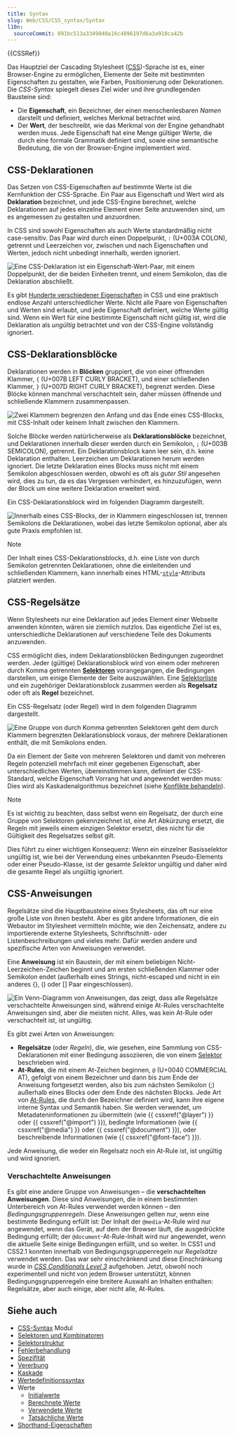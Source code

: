 ```yaml
---
title: Syntax
slug: Web/CSS/CSS_syntax/Syntax
l10n:
  sourceCommit: 891bc513a3349040a16c4896197d6a3a910ca42b
---
```


{{CSSRef}}

Das Hauptziel der Cascading Stylesheet ([CSS](/de/docs/Web/CSS))-Sprache ist es, einer Browser-Engine zu ermöglichen, Elemente der Seite mit bestimmten Eigenschaften zu gestalten, wie Farben, Positionierung oder Dekorationen. Die _CSS-Syntax_ spiegelt dieses Ziel wider und ihre grundlegenden Bausteine sind:

- Die **Eigenschaft**, ein Bezeichner, der einen menschenlesbaren _Namen_ darstellt und definiert, welches Merkmal betrachtet wird.
- Der **Wert**, der beschreibt, wie das Merkmal von der Engine gehandhabt werden muss. Jede Eigenschaft hat eine Menge gültiger Werte, die durch eine formale Grammatik definiert sind, sowie eine semantische Bedeutung, die von der Browser-Engine implementiert wird.

## CSS-Deklarationen

Das Setzen von CSS-Eigenschaften auf bestimmte Werte ist die Kernfunktion der CSS-Sprache. Ein Paar aus Eigenschaft und Wert wird als **Deklaration** bezeichnet, und jede CSS-Engine berechnet, welche Deklarationen auf jedes einzelne Element einer Seite anzuwenden sind, um es angemessen zu gestalten und anzuordnen.

In CSS sind sowohl Eigenschaften als auch Werte standardmäßig nicht case-sensitiv. Das Paar wird durch einen Doppelpunkt, `:` (U+003A COLON), getrennt und Leerzeichen vor, zwischen und nach Eigenschaften und Werten, jedoch nicht unbedingt innerhalb, werden ignoriert.

![Eine CSS-Deklaration ist ein Eigenschaft-Wert-Paar, mit einem Doppelpunkt, der die beiden Einheiten trennt, und einem Semikolon, das die Deklaration abschließt.](css_syntax_-_declaration.png)

Es gibt [Hunderte verschiedener Eigenschaften](/de/docs/Web/CSS/Reference) in CSS und eine praktisch endlose Anzahl unterschiedlicher Werte. Nicht alle Paare von Eigenschaften und Werten sind erlaubt, und jede Eigenschaft definiert, welche Werte gültig sind. Wenn ein Wert für eine bestimmte Eigenschaft nicht gültig ist, wird die Deklaration als _ungültig_ betrachtet und von der CSS-Engine vollständig ignoriert.

## CSS-Deklarationsblöcke

Deklarationen werden in **Blöcken** gruppiert, die von einer öffnenden Klammer, `{` (U+007B LEFT CURLY BRACKET), und einer schließenden Klammer, `}` (U+007D RIGHT CURLY BRACKET), begrenzt werden. Diese Blöcke können manchmal verschachtelt sein, daher müssen öffnende und schließende Klammern zusammenpassen.

![Zwei Klammern begrenzen den Anfang und das Ende eines CSS-Blocks, mit CSS-Inhalt oder keinem Inhalt zwischen den Klammern.](css_syntax_-_block.png)

Solche Blöcke werden natürlicherweise als **Deklarationsblöcke** bezeichnet, und Deklarationen innerhalb dieser werden durch ein Semikolon, `;` (U+003B SEMICOLON), getrennt. Ein Deklarationsblock kann leer sein, d.h. keine Deklaration enthalten. Leerzeichen um Deklarationen herum werden ignoriert. Die letzte Deklaration eines Blocks muss nicht mit einem Semikolon abgeschlossen werden, obwohl es oft als _guter Stil_ angesehen wird, dies zu tun, da es das Vergessen verhindert, es hinzuzufügen, wenn der Block um eine weitere Deklaration erweitert wird.

Ein CSS-Deklarationsblock wird im folgenden Diagramm dargestellt.

![Innerhalb eines CSS-Blocks, der in Klammern eingeschlossen ist, trennen Semikolons die Deklarationen, wobei das letzte Semikolon optional, aber als gute Praxis empfohlen ist.](declaration-block.png)

> [!NOTE]
> Der Inhalt eines CSS-Deklarationsblocks, d.h. eine Liste von durch Semikolon getrennten Deklarationen, ohne die einleitenden und schließenden Klammern, kann innerhalb eines HTML-[`style`](/de/docs/Web/HTML/Global_attributes/style)-Attributs platziert werden.

## CSS-Regelsätze

Wenn Stylesheets nur eine Deklaration auf jedes Element einer Webseite anwenden könnten, wären sie ziemlich nutzlos. Das eigentliche Ziel ist es, unterschiedliche Deklarationen auf verschiedene Teile des Dokuments anzuwenden.

CSS ermöglicht dies, indem Deklarationsblöcken Bedingungen zugeordnet werden. Jeder (gültige) Deklarationsblock wird von einem oder mehreren durch Komma getrennten [**Selektoren**](/de/docs/Web/CSS/CSS_selectors) vorangegangen, die Bedingungen darstellen, um einige Elemente der Seite auszuwählen. Eine [Selektorliste](/de/docs/Web/CSS/Selector_list) und ein zugehöriger Deklarationsblock zusammen werden als **Regelsatz** oder oft als **Regel** bezeichnet.

Ein CSS-Regelsatz (oder Regel) wird in dem folgenden Diagramm dargestellt.

![Eine Gruppe von durch Komma getrennten Selektoren geht dem durch Klammern begrenzten Deklarationsblock voraus, der mehrere Deklarationen enthält, die mit Semikolons enden.](ruleset.png)

Da ein Element der Seite von mehreren Selektoren und damit von mehreren Regeln potenziell mehrfach mit einer gegebenen Eigenschaft, aber unterschiedlichen Werten, übereinstimmen kann, definiert der CSS-Standard, welche Eigenschaft Vorrang hat und angewendet werden muss: Dies wird als Kaskadenalgorithmus bezeichnet (siehe [Konflikte behandeln](/de/docs/Learn_web_development/Core/Styling_basics/Handling_conflicts)).

> [!NOTE]
> Es ist wichtig zu beachten, dass selbst wenn ein Regelsatz, der durch eine Gruppe von Selektoren gekennzeichnet ist, eine Art Abkürzung ersetzt, die Regeln mit jeweils einem einzigen Selektor ersetzt, dies nicht für die Gültigkeit des Regelsatzes selbst gilt.
>
> Dies führt zu einer wichtigen Konsequenz: Wenn ein einzelner Basisselektor ungültig ist, wie bei der Verwendung eines unbekannten Pseudo-Elements oder einer Pseudo-Klasse, ist der gesamte _Selektor_ ungültig und daher wird die gesamte Regel als ungültig ignoriert.

## CSS-Anweisungen

Regelsätze sind die Hauptbausteine eines Stylesheets, das oft nur eine große Liste von ihnen besteht. Aber es gibt andere Informationen, die ein Webautor im Stylesheet vermitteln möchte, wie den Zeichensatz, andere zu importierende externe Stylesheets, Schriftschnitt- oder Listenbeschreibungen und vieles mehr. Dafür werden andere und spezifische Arten von Anweisungen verwendet.

Eine **Anweisung** ist ein Baustein, der mit einem beliebigen Nicht-Leerzeichen-Zeichen beginnt und am ersten schließenden Klammer oder Semikolon endet (außerhalb eines Strings, nicht-escaped und nicht in ein anderes {}, () oder \[] Paar eingeschlossen).

![Ein Venn-Diagramm von Anweisungen, das zeigt, dass alle Regelsätze verschachtelte Anweisungen sind, während einige At-Rules verschachtelte Anweisungen sind, aber die meisten nicht. Alles, was kein At-Rule oder verschachtelt ist, ist ungültig.](css_syntax_-_statements_venn_diag.png)

Es gibt zwei Arten von Anweisungen:

- **Regelsätze** (oder _Regeln_), die, wie gesehen, eine Sammlung von CSS-Deklarationen mit einer Bedingung assoziieren, die von einem [Selektor](/de/docs/Web/CSS/CSS_selectors) beschrieben wird.
- **At-Rules**, die mit einem At-Zeichen beginnen, `@` (U+0040 COMMERCIAL AT), gefolgt von einem Bezeichner und dann bis zum Ende der Anweisung fortgesetzt werden, also bis zum nächsten Semikolon (;) außerhalb eines Blocks oder dem Ende des nächsten Blocks. Jede Art von [At-Rules](/de/docs/Web/CSS/CSS_syntax/At-rule), die durch den Bezeichner definiert wird, kann ihre eigene interne Syntax und Semantik haben. Sie werden verwendet, um Metadateninformationen zu übermitteln (wie {{ cssxref("@layer") }} oder {{ cssxref("@import") }}), bedingte Informationen (wie {{ cssxref("@media") }} oder {{ cssxref("@document") }}), oder beschreibende Informationen (wie {{ cssxref("@font-face") }}).

Jede Anweisung, die weder ein Regelsatz noch ein At-Rule ist, ist ungültig und wird ignoriert.

### Verschachtelte Anweisungen

Es gibt eine andere Gruppe von Anweisungen – die **verschachtelten Anweisungen**. Diese sind Anweisungen, die in einem bestimmten Unterbereich von At-Rules verwendet werden können – den _Bedingungsgruppenregeln_. Diese Anweisungen gelten nur, wenn eine bestimmte Bedingung erfüllt ist: Der Inhalt der `@media`-At-Rule wird nur angewendet, wenn das Gerät, auf dem der Browser läuft, die ausgedrückte Bedingung erfüllt; der `@document`-At-Rule-Inhalt wird nur angewendet, wenn die aktuelle Seite einige Bedingungen erfüllt, und so weiter. In CSS1 und CSS2.1 konnten innerhalb von Bedingungsgruppenregeln nur _Regelsätze_ verwendet werden. Das war sehr einschränkend und diese Einschränkung wurde in [_CSS Conditionals Level 3_](/de/docs/Web/CSS/CSS_conditional_rules) aufgehoben. Jetzt, obwohl noch experimentell und nicht von jedem Browser unterstützt, können Bedingungsgruppenregeln eine breitere Auswahl an Inhalten enthalten: Regelsätze, aber auch einige, aber nicht alle, At-Rules.

## Siehe auch

- [CSS-Syntax](/de/docs/Web/CSS/CSS_syntax) Modul
- [Selektoren und Kombinatoren](/de/docs/Web/CSS/CSS_selectors/Selectors_and_combinators)
- [Selektorstruktur](/de/docs/Web/CSS/CSS_selectors/Selector_structure)
- [Fehlerbehandlung](/de/docs/Web/CSS/CSS_syntax/Error_handling)
- [Spezifität](/de/docs/Web/CSS/CSS_cascade/Specificity)
- [Vererbung](/de/docs/Web/CSS/CSS_cascade/Inheritance)
- [Kaskade](/de/docs/Web/CSS/CSS_cascade/Cascade)
- [Wertedefinitionssyntax](/de/docs/Web/CSS/CSS_Values_and_Units/Value_definition_syntax)
- Werte
  - [Initialwerte](/de/docs/Web/CSS/CSS_cascade/initial_value)
  - [Berechnete Werte](/de/docs/Web/CSS/CSS_cascade/computed_value)
  - [Verwendete Werte](/de/docs/Web/CSS/CSS_cascade/used_value)
  - [Tatsächliche Werte](/de/docs/Web/CSS/CSS_cascade/actual_value)
- [Shorthand-Eigenschaften](/de/docs/Web/CSS/Shorthand_properties)
